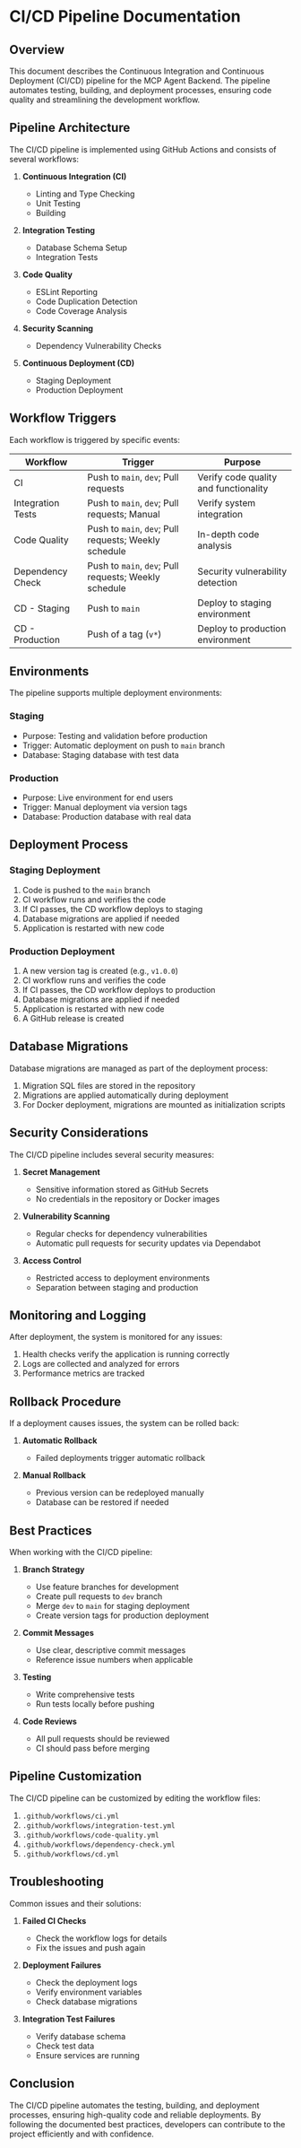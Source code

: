 # CI/CD Pipeline Documentation

## Overview

This document describes the Continuous Integration and Continuous Deployment (CI/CD) pipeline for the MCP Agent Backend. The pipeline automates testing, building, and deployment processes, ensuring code quality and streamlining the development workflow.

## Pipeline Architecture

The CI/CD pipeline is implemented using GitHub Actions and consists of several workflows:

1. **Continuous Integration (CI)**
   - Linting and Type Checking
   - Unit Testing
   - Building

2. **Integration Testing**
   - Database Schema Setup
   - Integration Tests

3. **Code Quality**
   - ESLint Reporting
   - Code Duplication Detection
   - Code Coverage Analysis

4. **Security Scanning**
   - Dependency Vulnerability Checks

5. **Continuous Deployment (CD)**
   - Staging Deployment
   - Production Deployment

## Workflow Triggers

Each workflow is triggered by specific events:

| Workflow | Trigger | Purpose |
|----------|---------|---------|
| CI | Push to `main`, `dev`; Pull requests | Verify code quality and functionality |
| Integration Tests | Push to `main`, `dev`; Pull requests; Manual | Verify system integration |
| Code Quality | Push to `main`, `dev`; Pull requests; Weekly schedule | In-depth code analysis |
| Dependency Check | Push to `main`, `dev`; Pull requests; Weekly schedule | Security vulnerability detection |
| CD - Staging | Push to `main` | Deploy to staging environment |
| CD - Production | Push of a tag (`v*`) | Deploy to production environment |

## Environments

The pipeline supports multiple deployment environments:

### Staging
- Purpose: Testing and validation before production
- Trigger: Automatic deployment on push to `main` branch
- Database: Staging database with test data

### Production
- Purpose: Live environment for end users
- Trigger: Manual deployment via version tags
- Database: Production database with real data

## Deployment Process

### Staging Deployment
1. Code is pushed to the `main` branch
2. CI workflow runs and verifies the code
3. If CI passes, the CD workflow deploys to staging
4. Database migrations are applied if needed
5. Application is restarted with new code

### Production Deployment
1. A new version tag is created (e.g., `v1.0.0`)
2. CI workflow runs and verifies the code
3. If CI passes, the CD workflow deploys to production
4. Database migrations are applied if needed
5. Application is restarted with new code
6. A GitHub release is created

## Database Migrations

Database migrations are managed as part of the deployment process:

1. Migration SQL files are stored in the repository
2. Migrations are applied automatically during deployment
3. For Docker deployment, migrations are mounted as initialization scripts

## Security Considerations

The CI/CD pipeline includes several security measures:

1. **Secret Management**
   - Sensitive information stored as GitHub Secrets
   - No credentials in the repository or Docker images

2. **Vulnerability Scanning**
   - Regular checks for dependency vulnerabilities
   - Automatic pull requests for security updates via Dependabot

3. **Access Control**
   - Restricted access to deployment environments
   - Separation between staging and production

## Monitoring and Logging

After deployment, the system is monitored for any issues:

1. Health checks verify the application is running correctly
2. Logs are collected and analyzed for errors
3. Performance metrics are tracked

## Rollback Procedure

If a deployment causes issues, the system can be rolled back:

1. **Automatic Rollback**
   - Failed deployments trigger automatic rollback

2. **Manual Rollback**
   - Previous version can be redeployed manually
   - Database can be restored if needed

## Best Practices

When working with the CI/CD pipeline:

1. **Branch Strategy**
   - Use feature branches for development
   - Create pull requests to `dev` branch
   - Merge `dev` to `main` for staging deployment
   - Create version tags for production deployment

2. **Commit Messages**
   - Use clear, descriptive commit messages
   - Reference issue numbers when applicable

3. **Testing**
   - Write comprehensive tests
   - Run tests locally before pushing

4. **Code Reviews**
   - All pull requests should be reviewed
   - CI should pass before merging

## Pipeline Customization

The CI/CD pipeline can be customized by editing the workflow files:

1. `.github/workflows/ci.yml`
2. `.github/workflows/integration-test.yml`
3. `.github/workflows/code-quality.yml`
4. `.github/workflows/dependency-check.yml`
5. `.github/workflows/cd.yml`

## Troubleshooting

Common issues and their solutions:

1. **Failed CI Checks**
   - Check the workflow logs for details
   - Fix the issues and push again

2. **Deployment Failures**
   - Check the deployment logs
   - Verify environment variables
   - Check database migrations

3. **Integration Test Failures**
   - Verify database schema
   - Check test data
   - Ensure services are running

## Conclusion

The CI/CD pipeline automates the testing, building, and deployment processes, ensuring high-quality code and reliable deployments. By following the documented best practices, developers can contribute to the project efficiently and with confidence.